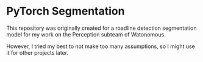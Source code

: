 # PyTorch Segmentation

This repository was originally created for a roadline detection segmentation model for my work on the Perception subteam of Watonomous.

However, I tried my best to not make too many assumptions, so I might use it for other projects later.
